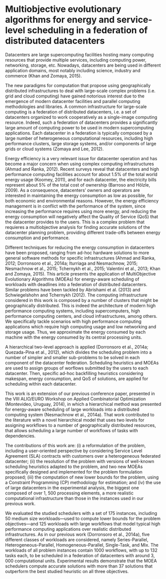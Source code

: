 # Multiobjective evolutionary algorithms for energy and service-level scheduling in a federation of distributed datacenters

Datacenters are large supercomputing facilities hosting many computing resources that provide multiple services, including computing power, networking, storage, etc. Nowadays, datacenters are being used in different application domains, most notably including science, industry and commerce (Khan and Zomaya, 2015).

The new paradigms for computation that propose using geographically distributed infrastructures to deal with large-scale complex problems (i.e. grid and cloud computing) have gained notorious interest due to the emergence of modern datacenter facilities and parallel computing methodologies and libraries. A common infrastructure for large-scale computing is a federation of distributed datacenters, i.e. a set of datacenters organized to work cooperatively as a single-image computing resource. Indeed, such a federation of datacenters provides a significantly large amount of computing power to be used in modern supercomputing applications. Each datacenter in a federation is typically composed by a large number of heterogeneous computational resources, including high performance clusters, large storage systems, and/or components of large grids or cloud systems (Zomaya and Lee, 2012).

Energy efficiency is a very relevant issue for datacenter operation and has become a major concern when using complex computing infrastructures (Ahmad and Ranka, 2012). Recent surveys reveal that datacenters and high performance computing facilities account for about 1.5% of the total world energy usage (Koomey, 2011), and for each datacenter, the electricity bills represent about 5% of the total cost of ownership (Barroso and Hölzle, 2009). As a consequence, datacenters’ owners and operators are interested in maintaining the energy consumption as low as possible, for both economic and environmental reasons. However, the energy efficiency management is in conflict with the performance of the system, since increasing the performance requires using more energy, and reducing the energy consumption will negatively affect the Quality of Service (QoS) that the datacenter provides to the users. This is a complex problem that requieres a multiobjective analysis for finding accurate solutions of the datacenter planning problem, providing different trade-offs between energy consumption and performance.

Different techniques for reducing the energy consumption in datacenters have been proposed, ranging from ad-hoc hardware solutions to more general software methods for specific infrastructures (Ahmad and Ranka, 2012; Dorronsoro et al., 2014a; Iturriaga and Nesmachnow, 2015; Nesmachnow et al., 2015; Tchernykh et al., 2015; Valentini et al., 2013; Khan and Zomaya, 2015). This article presents the application of MultiObjective Evolutionary Algorithms (MOEAs) for energy-aware scheduling of workloads with deadlines into a federation of distributed datacenters. Similar problems have been tackled by Abrishami et al. (2013) and Schwiegelshohn and Tchernykh (2012). The computing infrastructure considered in this work is composed by a number of clusters that might be geographically distributed. This is indeed the architecture of modern high performance computing systems, including supercomputers, high performance computing centers, and cloud infrastructures, among others. We specifically tackle scenarios with high performance computing applications which require high computing usage and low networking and storage usage. Thus, we approximate the energy consumed by each machine with the energy consumed by its central processing units.

A hierarchical two-level approach is applied (Dorronsoro et al., 2014a; Quezada-Pina et al., 2012), which divides the scheduling problem into a number of simpler and smaller sub-problems to be solved in each component of the datacenter federation. Scheduling heuristics and MOEAs are used to assign groups of worflows submitted by the users to each datacenter. Then, specific ad-hoc backfilling heuristics considering makespan, energy consumption, and QoS of solutions, are applied for scheduling within each datacenter.

This work is an extension of our previous conference paper, presented in the VIII ALIO/EURO Workshop on Applied Combinatorial Optimization (Montevideo, Uruguay, 2014), in which a hierarchical method was presented for energy-aware scheduling of large workloads into a distributed computing system (Nesmachnow et al., 2014a). That work contributed to the literature with a novel hierarchical model that uses two levels for assigning workflows to a number of geographically distributed resources, that allows scheduling a large number of workflows of tasks with dependencies. 

The contributions of this work are: (i) a reformulation of the problem, including a user-oriented perspective by considering Service Level Agreement (SLA) contracts with customers over a heterogeneous federated datacenter; (ii) the resolution of the problem with versions of well-known scheduling heuristics adapted to the problem, and two new MOEAs specifically designed and implemented for the problem formulation proposed; (iii) the computation of new lower bounds for the problem, using a Constraint Programming (CP) methodology for estimation; and (iv) the use of large datacenters in the experimental analysis, the biggest one composed of over 1, 500 processing elements, a more realistic computational infrastructure than those in the instances used in our previous work.

We evaluated the studied schedulers with a set of 175 instances, including 50 medium size workloads—used to compute lower bounds for the problem objectives—and 125 workloads with large workflows that model typical high performance computing applications over realistic distributed infrastructures. As in our previous work (Dorronsoro et al., 2014a), five different classes of workloads are considered, namely Series-Parallel, Heterogeneous-Parallel, Homogeneous-Parallel, Single-Task, and Mix. The workloads of all problem instances contain 1000 workflows, with up to 132 tasks each, to be scheduled in a federation of datacenters with around 3, 000 computational units. Experimental results demonstrate that the MOEA schedulers compute accurate solutions with more than 37 solutions that outperform the best studied heuristic on all three objectives.
